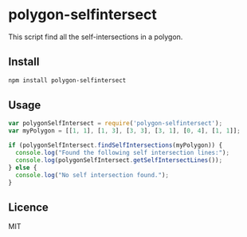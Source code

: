 # polygon-selfintersect

This script find all the self-intersections in a polygon.

## Install

```bash
npm install polygon-selfintersect
```


## Usage

```js
var polygonSelfIntersect = require('polygon-selfintersect');
var myPolygon = [[1, 1], [1, 3], [3, 3], [3, 1], [0, 4], [1, 1]];

if (polygonSelfIntersect.findSelfIntersections(myPolygon)) {
  console.log("Found the following self intersection lines:");
  console.log(polygonSelfIntersect.getSelfIntersectLines());
} else {
  console.log("No self intersection found.");
}
```

## Licence

MIT
